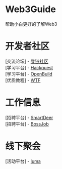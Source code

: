 # Web3Guide
帮助小白更好的了解Web3


# 开发者社区
[交流论坛]      -  [登链社区](https://learnblockchain.cn/)  
[学习平台]  -  [Hackquest](https://www.hackquest.io/)  
[学习平台]  -  [OpenBuild](https://www.hackquest.io/)   
[优质教程]    -  [WTF](https://www.wtf.academy/en)  

# 工作信息
[招聘平台]  -  [SmartDeer](https://apps.apple.com/sg/app/smartdeer-global-web3-jobs/id1669194296)  
[招聘平台]  -  [BossJob](https://bossjob.sg/en-us/web3)  

# 线下聚会
[活动平台] - [luma](https://luma.com/discover)  
